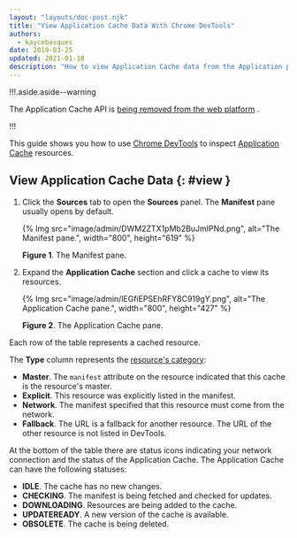 ```yaml
---
layout: "layouts/doc-post.njk"
title: "View Application Cache Data With Chrome DevTools"
authors:
  - kaycebasques
date: 2019-03-25
updated: 2021-01-18
description: "How to view Application Cache data from the Application panel of Chrome DevTools."
---
```


!!!.aside.aside--warning

The Application Cache API is [being removed from the web platform][1] .

!!!

This guide shows you how to use [Chrome DevTools][2] to inspect [Application Cache][3] resources.

## View Application Cache Data {: #view }

1.  Click the **Sources** tab to open the **Sources** panel. The **Manifest** pane usually opens by
    default.

    {% Img src="image/admin/DWM2ZTX1pMb2BuJmIPNd.png", alt="The Manifest pane.", width="800", height="619" %}

    **Figure 1**. The Manifest pane.

2.  Expand the **Application Cache** section and click a cache to view its resources.

    {% Img src="image/admin/lEGfiEPSEhRFY8C919gY.png", alt="The Application Cache pane.", width="800", height="427" %}

    **Figure 2**. The Application Cache pane.

Each row of the table represents a cached resource.

The **Type** column represents the [resource's category][4]:

- **Master**. The `manifest` attribute on the resource indicated that this cache is the resource's
  master.
- **Explicit**. This resource was explicitly listed in the manifest.
- **Network**. The manifest specified that this resource must come from the network.
- **Fallback**. The URL is a fallback for another resource. The URL of the other resource is not
  listed in DevTools.

At the bottom of the table there are status icons indicating your network connection and the status
of the Application Cache. The Application Cache can have the following statuses:

- **IDLE**. The cache has no new changes.
- **CHECKING**. The manifest is being fetched and checked for updates.
- **DOWNLOADING**. Resources are being added to the cache.
- **UPDATEREADY**. A new version of the cache is available.
- **OBSOLETE**. The cache is being deleted.

[1]: https://web.dev/appcache-removal/
[2]: /web/tools/chrome-devtools
[3]: https://developer.mozilla.org/en-US/docs/Web/API/Window/applicationCache
[4]:
  https://developer.mozilla.org/en-US/docs/Web/HTML/Using_the_application_cache#Resources_in_an_application_cache
